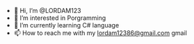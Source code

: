 - 👋 Hi, I’m @LORDAM123
- 👀 I’m interested in Porgramming
- 🌱 I’m currently learning C# language
- 📫 How to reach me with my lordam12386@gmail.com gmail

<!---
LORDAM123/LORDAM123 is a ✨ special ✨ repository because its `README.md` (this file) appears on your GitHub profile.
You can click the Preview link to take a look at your changes.
--->
